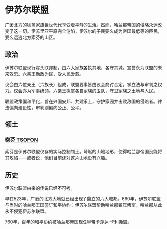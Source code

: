 # 伊苏尔联盟

广袤北方的猛禽家族世世代代享受着平静的生活。然而，哈兰那帝国的侵略永远改变了这一切。伊苏里亚平原完全沦陷，伊苏尔的子民要么成为帝国最低等的臣民，要么远逃北方索芬的山区。

## 政治

伊苏尔联盟现行寡头联邦制，由六大家族各执其地，各守其城，宣誓永为联盟的未来效忠。六亲王勤政为民，受人民爱戴。

议会由六位亲王（六族长）组成，联盟要事皆由议会商讨合定，掌立法与审判之权力。议会亦为军事统领。六亲王执掌各自家族的卫队，守卫家族之土地与人民。

联盟政策偏和平化，旨在兴国安邦、共建乐土，守护家园并击败敌国的侵略者。律法偏向建设性，审判则偏向公正、公平。

## 领土

### [索芬 TSOFON](../settlements/geography/tsofon.md)

索芬是伊苏尔联盟仅存的实际控制领土。崎岖的山地地形，使得哈兰那帝国没能将其攻陷——或者说，他们目前还对这片山地没有兴趣。

## 历史

伊苏尔联盟由来的传说已经不可考。

早在523年，广袤的北方大地就已经出现了鼎立的六大城邦。660年，伊苏尔联盟与当时的哈兰那王国签订和平协约：伊苏尔联盟帮助哈兰那镇压叛军，哈兰那从此永不侵犯伊苏尔联盟。

760年，百年的和平协约被哈兰那帝国现任皇帝卡莎达·卡利撕毁。

